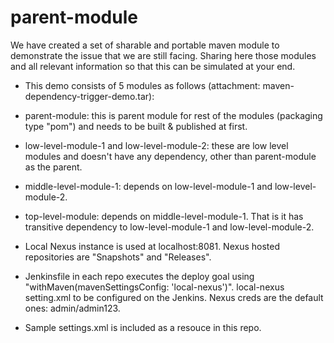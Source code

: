 # parent-module

We have created a set of sharable and portable maven module to demonstrate the issue that we are still facing. Sharing here those modules and all relevant information so that this can be simulated at your end.

- This demo consists of 5 modules as follows (attachment: maven-dependency-trigger-demo.tar): 
 - parent-module: this is parent module for rest of the modules (packaging type "pom") and needs to be built & published at first. 
 - low-level-module-1 and low-level-module-2: these are low level modules and doesn't have any dependency, other than parent-module as the parent. 
 - middle-level-module-1: depends on low-level-module-1 and low-level-module-2. 
 - top-level-module: depends on middle-level-module-1. That is it has transitive dependency to low-level-module-1 and low-level-module-2.

- Local Nexus instance is used at localhost:8081. Nexus hosted repositories are "Snapshots" and "Releases".

- Jenkinsfile in each repo executes the deploy goal using "withMaven(mavenSettingsConfig: 'local-nexus')". local-nexus setting.xml to be configured on the Jenkins. Nexus creds are the default ones: admin/admin123.

- Sample settings.xml is included as a resouce in this repo.
